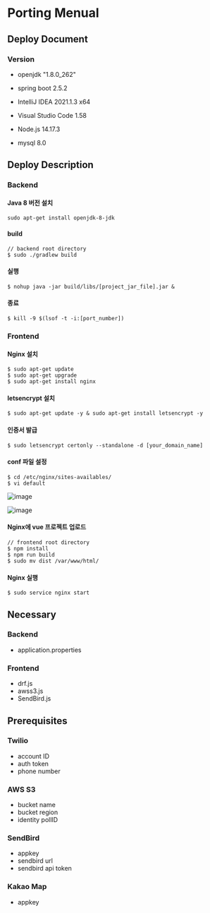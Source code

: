 # Porting Menual

## Deploy Document

### Version

- openjdk "1.8.0_262"

- spring boot 2.5.2 
- IntelliJ IDEA 2021.1.3 x64
- Visual Studio Code 1.58
- Node.js 14.17.3
- mysql 8.0

## Deploy Description

### Backend

#### Java 8 버전 설치

```
sudo apt-get install openjdk-8-jdk
```

#### build

```
// backend root directory
$ sudo ./gradlew build
```

#### 실행

```
$ nohup java -jar build/libs/[project_jar_file].jar &
```

#### 종료

```
$ kill -9 $(lsof -t -i:[port_number])
```



### Frontend

#### Nginx 설치

```
$ sudo apt-get update
$ sudo apt-get upgrade
$ sudo apt-get install nginx
```

#### letsencrypt  설치

```
$ sudo apt-get update -y & sudo apt-get install letsencrypt -y
```

#### 인증서 발급

```
$ sudo letsencrypt certonly --standalone -d [your_domain_name]
```

#### conf 파일 설정

```
$ cd /etc/nginx/sites-availables/
$ vi default
```

![image](https://user-images.githubusercontent.com/77473524/129824538-9e1d54c6-33c1-46f7-beb3-427a00d19bc5.png)

![image](https://user-images.githubusercontent.com/77473524/129824595-b0caa795-3f5c-4320-be4e-425f2586b9e8.png)

#### Nginx에 vue 프로젝트 업로드

```
// frontend root directory
$ npm install
$ npm run build
$ sudo mv dist /var/www/html/
```

#### Nginx 실행

```
$ sudo service nginx start
```



## Necessary

### Backend

- application.properties

### Frontend

- drf.js
- awss3.js
- SendBird.js



## Prerequisites

### Twilio

- account ID
- auth token
- phone number

### AWS S3

- bucket name
- bucket region
- identity pollID

### SendBird

- appkey
- sendbird url
- sendbird api token

### Kakao Map

- appkey

